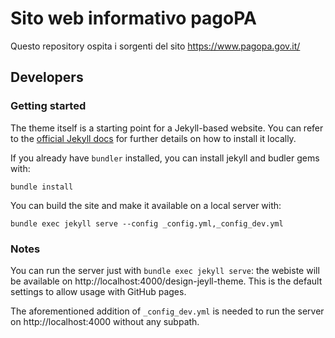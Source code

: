 # Sito web informativo pagoPA

Questo repository ospita i sorgenti del sito https://www.pagopa.gov.it/

## Developers

### Getting started

The theme itself is a starting point for a Jekyll-based website. You can refer to the [official Jekyll docs](https://jekyllrb.com/docs/) for further details on how to install it locally.

If you already have `bundler` installed, you can install jekyll and budler gems with:

`bundle install`

You can build the site and make it available on a local server with:

`bundle exec jekyll serve --config _config.yml,_config_dev.yml`

### Notes

You can run the server just with `bundle exec jekyll serve`: the webiste will be available on http://localhost:4000/design-jeyll-theme. This is the default settings to allow usage with GitHub pages.

The aforementioned addition of `_config_dev.yml` is needed to run the server on http://localhost:4000 without any subpath.